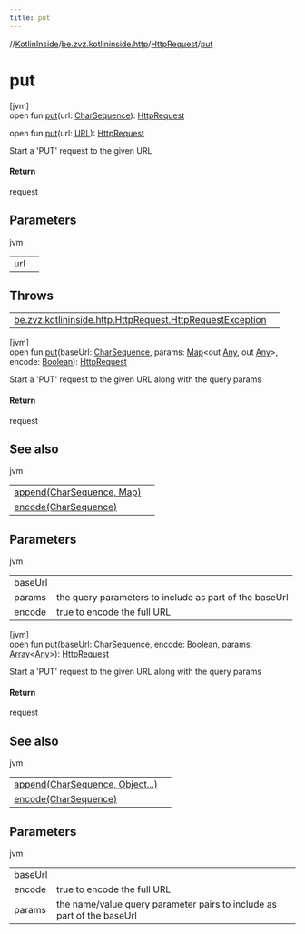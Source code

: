 ```yaml
---
title: put
---
```

//[KotlinInside](../../../index.html)/[be.zvz.kotlininside.http](../index.html)/[HttpRequest](index.html)/[put](put.html)



# put



[jvm]\
open fun [put](put.html)(url: [CharSequence](https://docs.oracle.com/javase/7/docs/api/java/lang/CharSequence.html)): [HttpRequest](index.html)

open fun [put](put.html)(url: [URL](https://docs.oracle.com/javase/7/docs/api/java/net/URL.html)): [HttpRequest](index.html)



Start a 'PUT' request to the given URL



#### Return



request



## Parameters


jvm

| | |
|---|---|
| url |  |



## Throws


| | |
|---|---|
| [be.zvz.kotlininside.http.HttpRequest.HttpRequestException](-http-request-exception/index.html) |  |




[jvm]\
open fun [put](put.html)(baseUrl: [CharSequence](https://docs.oracle.com/javase/7/docs/api/java/lang/CharSequence.html), params: [Map](https://docs.oracle.com/javase/7/docs/api/java/util/Map.html)&lt;out [Any](https://kotlinlang.org/api/latest/jvm/stdlib/kotlin/-any/index.html), out [Any](https://kotlinlang.org/api/latest/jvm/stdlib/kotlin/-any/index.html)&gt;, encode: [Boolean](https://kotlinlang.org/api/latest/jvm/stdlib/kotlin/-boolean/index.html)): [HttpRequest](index.html)



Start a 'PUT' request to the given URL along with the query params



#### Return



request



## See also


jvm

| | |
|---|---|
| [append(CharSequence, Map)](append.html) |  |
| [encode(CharSequence)](encode.html) |  |



## Parameters


jvm

| | |
|---|---|
| baseUrl |  |
| params | the query parameters to include as part of the baseUrl |
| encode | true to encode the full URL |





[jvm]\
open fun [put](put.html)(baseUrl: [CharSequence](https://docs.oracle.com/javase/7/docs/api/java/lang/CharSequence.html), encode: [Boolean](https://kotlinlang.org/api/latest/jvm/stdlib/kotlin/-boolean/index.html), params: [Array](https://kotlinlang.org/api/latest/jvm/stdlib/kotlin/-array/index.html)&lt;[Any](https://kotlinlang.org/api/latest/jvm/stdlib/kotlin/-any/index.html)&gt;): [HttpRequest](index.html)



Start a 'PUT' request to the given URL along with the query params



#### Return



request



## See also


jvm

| | |
|---|---|
| [append(CharSequence, Object...)](append.html) |  |
| [encode(CharSequence)](encode.html) |  |



## Parameters


jvm

| | |
|---|---|
| baseUrl |  |
| encode | true to encode the full URL |
| params | the name/value query parameter pairs to include as part of the baseUrl |




